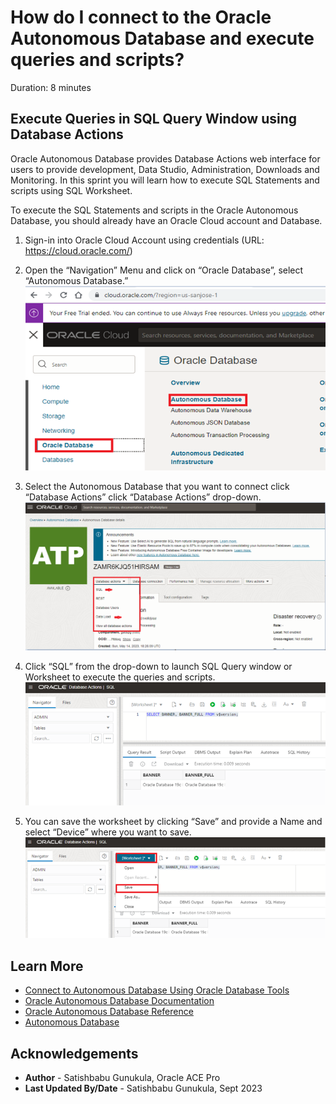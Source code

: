 # How do I connect to the Oracle Autonomous Database and execute queries and scripts?

Duration: 8 minutes

## Execute Queries in SQL Query Window using Database Actions

Oracle Autonomous Database provides Database Actions web interface for users to provide development, Data Studio, Administration, Downloads and Monitoring. In this sprint you will learn how to execute SQL Statements and scripts using SQL Worksheet.

To execute the SQL Statements and scripts in the Oracle Autonomous Database, you should already have an Oracle Cloud account and Database.

1.	Sign-in into Oracle Cloud Account using credentials (URL: https://cloud.oracle.com/)

2.	Open the “Navigation” Menu and click on “Oracle Database”, select “Autonomous Database.”
    ![ Autonomous Database](images/pic2.png)

3.  Select the Autonomous Database that you want to connect click “Database Actions” click “Database Actions” drop-down. 
    ![ Database Actions](images/newpic3.png)

4.  Click “SQL” from the drop-down to launch SQL Query window or Worksheet to execute the queries and scripts.
    ![ SQL Query Window](images/pic4.png)

5. 	You can save the worksheet by clicking “Save”  and provide a Name and select “Device” where you want to save.
    ![ Save Worksheet](images/pic5.png)

## Learn More

* [Connect to Autonomous Database Using Oracle Database Tools](https://docs.oracle.com/en/cloud/paas/autonomous-database/adbsa/connect-tools.html#GUID-CF6C7E1B-D0D4-4641-BADA-5C57DEA7C73B)
* [Oracle Autonomous Database Documentation](https://docs.oracle.com/en/cloud/paas/autonomous-database/shared/index.html)
* [Oracle Autonomous Database Reference](https://www.oracleracexpert.com/search/label/Autonomous%20Database)
* [Autonomous Database](https://www.oracle.com/autonomous-database/)

## Acknowledgements

* **Author** - Satishbabu Gunukula, Oracle ACE Pro
* **Last Updated By/Date** - Satishbabu Gunukula,  Sept 2023
